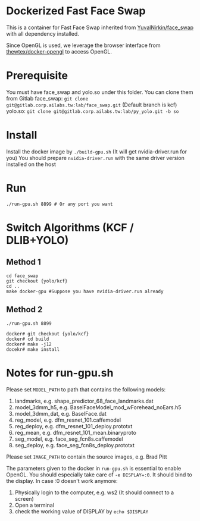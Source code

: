 # Dockerized Fast Face Swap

This is a container for Fast Face Swap inherited from [YuvalNirkin/face_swap](https://github.com/YuvalNirkin/face_swap) with all dependency installed.

Since OpenGL is used, we leverage the browser interface from [thewtex/docker-opengl](https://github.com/thewtex/docker-opengl) to
access OpenGL.

# Prerequisite 

You must have face_swap and yolo.so under this folder.
You can clone them from Gitlab
face_swap: `git clone git@gitlab.corp.ailabs.tw:lab/face_swap.git` (Default branch is kcf)
yolo.so: `git clone git@gitlab.corp.ailabs.tw:lab/py_yolo.git -b so`

# Install

Install the docker image by `./build-gpu.sh` (It will get nvidia-driver.run for you)
You should prepare `nvidia-driver.run` with the same driver version installed on the host

# Run

    ./run-gpu.sh 8899 # Or any port you want

# Switch Algorithms (KCF / DLIB+YOLO)

## Method 1
    cd face_swap
    git checkout {yolo/kcf}
    cd ..
    make docker-gpu #Suppose you have nvidia-driver.run already

## Method 2
    ./run-gpu.sh 8899

    docker# git checkout {yolo/kcf}
    docker# cd build
    docker# make -j12
    docekr# make install

# Notes for run-gpu.sh

Please set `MODEL_PATH` to path that contains the following models:
1. landmarks, e.g. shape_predictor_68_face_landmarks.dat
2. model_3dmm_h5, e.g. BaselFaceModel_mod_wForehead_noEars.h5
3. model_3dmm_dat, e.g. BaselFace.dat
4. reg_model, e.g. dfm_resnet_101.caffemodel
5. reg_deploy, e.g. dfm_resnet_101_deploy.prototxt
6. reg_mean, e.g. dfm_resnet_101_mean.binaryproto
7. seg_model, e.g. face_seg_fcn8s.caffemodel
8. seg_deploy, e.g. face_seg_fcn8s_deploy.prototxt

Please set `IMAGE_PATH` to contain the source images, e.g. Brad Pitt

The parameters given to the docker in `run-gpu.sh` is essential to enable OpenGL.
You should especially take care of `-e DISPLAY=:0`. It should bind to the display.
In case :0 doesn't work anymore:
1. Physically login to the computer, e.g. ws2 (It should connect to a screen)
2. Open a terminal
3. check the working value of DISPLAY by `echo $DISPLAY`

